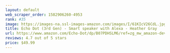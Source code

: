 ```yaml
---
layout: default 
﻿web_scraper_order: 1582906260-4953
rank: #35
image: https://images-na.ssl-images-amazon.com/images/I/61KIcV26CdL.jpg
title: Echo Dot (3rd Gen) - Smart speaker with Alexa - Heather Gray
url: https://www.amazon.com/Echo-Dot/dp/B07PDHSLM6/ref=zg_mw_amazon-devices_35?_encoding=UTF8&psc=1&refRID=HA8PT8MYS6XM4Z96RW7T
reviews: 4.7 out of 5 stars
price: $49.99 
---
```

